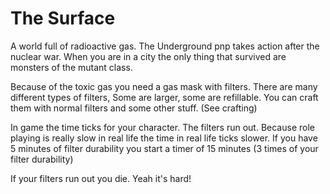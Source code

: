 # The Surface

A world full of radioactive gas. The Underground pnp takes action after the nuclear war. When you are in a city the only thing that survived are monsters of the mutant class.

Because of the toxic gas you need a gas mask with filters. There are many different types of filters, Some are larger, some are refillable. You can craft them with normal filters and some other stuff. (See crafting)

In game the time ticks for your character. The filters run out. Because role playing is really slow in real life the time in real life ticks slower. If you have 5 minutes of filter durability you start a timer of 15 minutes (3 times of your filter durability) &#x20;

If your filters run out you die. Yeah it's hard!
